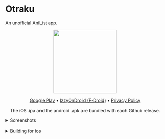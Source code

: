 # Otraku
An unofficial AniList app.

<p align='center'>
<img src='https://user-images.githubusercontent.com/35681808/115051277-4fe46680-9ee5-11eb-9cf7-ac62529c4760.png' width='200'>
</p>

<p align='center'>
<a href='https://play.google.com/store/apps/details?id=com.otraku.app'>Google Play</a> • <a href='https://apt.izzysoft.de/fdroid/index/apk/com.otraku.app'>IzzyOnDroid (F-Droid)</a> • <a href='https://sites.google.com/view/otraku/privacy-policy'>Privacy Policy</a>
</p>
<p align='center'>
The iOS .ipa and the android .apk are bundled with each Github release.
</p>

<details><p align='center'>
<summary>Screenshots</summary>

<img width=18% src='https://github.com/lotusprey/otraku/assets/35681808/b6d04e69-e0ae-4b4d-b9bb-621b85b6f220'>
<img width=18% src='https://github.com/lotusprey/otraku/assets/35681808/62cf5d01-43cd-4aba-a292-1bf08e7500b6'>
<img width=18% src='https://github.com/lotusprey/otraku/assets/35681808/63e50f2e-30ca-4e36-8ed0-0d34048060b7'>
<img width=18% src='https://github.com/lotusprey/otraku/assets/35681808/692c6bf8-a5c0-41bf-8bc4-4ce16909550a'>
<img width=18% src='https://github.com/lotusprey/otraku/assets/35681808/a68aac0e-7f2a-4ae0-b0d5-d06d6f485f87'>
<img width=18% src='https://github.com/lotusprey/otraku/assets/35681808/40d47bfc-a0eb-43fa-be70-21aa8ae59122'>
<img width=18% src='https://github.com/lotusprey/otraku/assets/35681808/560d8261-a206-4403-87e3-2207bdbb1c23'>
<img width=18% src='https://github.com/lotusprey/otraku/assets/35681808/7fcfd048-80c2-472f-a833-548ea6b7fafe'>
<img width=18% src='https://github.com/lotusprey/otraku/assets/35681808/c8ab401e-1098-4e69-992b-1d6bc3513ddd'>
<img width=18% src='https://github.com/lotusprey/otraku/assets/35681808/5bcd8eff-2cd7-4f35-90a3-145156a83e2a'>

</p></details>
</br>
<details><summary>Building for ios</summary>

1. Make an unsigned build by going into the `ios` directory and running `xcodebuild -scheme Runner -workspace Runner.xcworkspace -configuration Release clean archive -archivePath "build/Otraku.xcarchive" CODE_SIGN_IDENTITY="" CODE_SIGNING_REQUIRED=NO CODE_SIGNING_ALLOWED=NO`
2. In the `build` directory, open package contents and go into `Products/Applications`
3. Copy the `.app` file into a `Payload` folder
4. Compress the `Payload` folder and change the extension to `.ipa`
</details>
